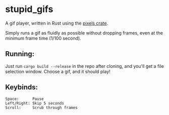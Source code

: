 # stupid_gifs
A gif player, written in Rust using the [pixels crate](https://docs.rs/pixels/latest/pixels/). 

Simply runs a gif as fluidly as possible without dropping frames, even at the minimum frame time (1/100 second).

## Running:
Just run `cargo build --release` in the repo after cloning, and you'll get a file selection window. Choose a gif, and it should play!

## Keybinds: 
```
Space:      Pause
Left/Right: Skip 5 seconds
Scroll:     Scrub through frames
```
